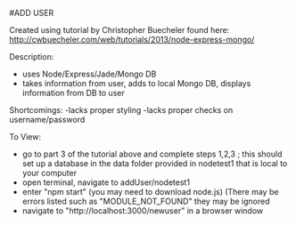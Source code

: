 #ADD USER

Created using tutorial by Christopher Buecheler found here:
http://cwbuecheler.com/web/tutorials/2013/node-express-mongo/

Description:
- uses Node/Express/Jade/Mongo DB
- takes information from user, adds to local Mongo DB, displays information from 
DB to user

Shortcomings:
-lacks proper styling
-lacks proper checks on username/password

To View:
- go to part 3 of the tutorial above and complete steps 1,2,3 ; this should set up a database in the data folder provided in nodetest1 that is local to your computer
- open terminal, navigate to addUser/nodetest1
- enter "npm start" (you may need to download node.js) (There may be errors listed such as  "MODULE_NOT_FOUND" they may be ignored
- navigate to "http://localhost:3000/newuser" in a browser window
